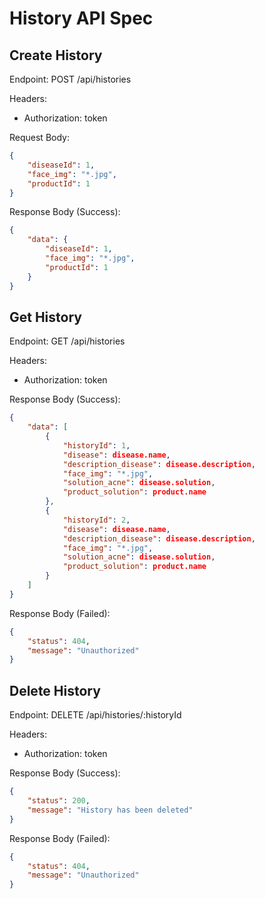 # History API Spec

## Create History
Endpoint: POST /api/histories

Headers:
- Authorization: token

Request Body:
```json
{
    "diseaseId": 1,
    "face_img": "*.jpg",
    "productId": 1
}
```

Response Body (Success):
```json
{
    "data": {
        "diseaseId": 1,
        "face_img": "*.jpg",
        "productId": 1
    }
}
```

## Get History
Endpoint: GET /api/histories

Headers:
- Authorization: token

Response Body (Success):
```json
{
    "data": [
        {
            "historyId": 1,
            "disease": disease.name,
            "description_disease": disease.description,
            "face_img": "*.jpg",
            "solution_acne": disease.solution,
            "product_solution": product.name
        },
        {
            "historyId": 2,
            "disease": disease.name,
            "description_disease": disease.description,
            "face_img": "*.jpg",
            "solution_acne": disease.solution,
            "product_solution": product.name
        }
    ]
}
```

Response Body (Failed):
```json
{
    "status": 404,
    "message": "Unauthorized"
}
```

## Delete History
Endpoint: DELETE /api/histories/:historyId

Headers:
- Authorization: token

Response Body (Success):
```json
{
    "status": 200,
    "message": "History has been deleted"
}
```

Response Body (Failed):
```json
{
    "status": 404,
    "message": "Unauthorized"
}
```